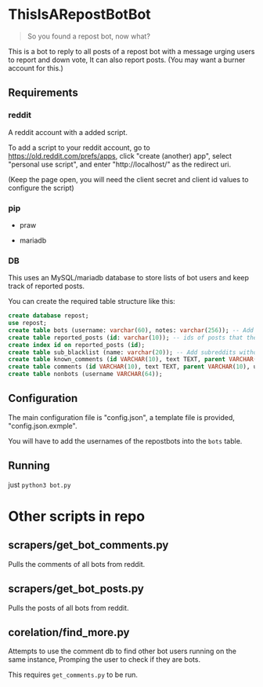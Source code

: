 # ThisIsARepostBotBot

> So you found a repost bot, now what?

This is a bot to reply to all posts of a repost bot with a message urging users to report and down vote, It can also report posts. (You may want a burner account for this.)

## Requirements

### reddit

A reddit account with a added script.

To add a script to your reddit account, go to https://old.reddit.com/prefs/apps, click "create (another) app", select "personal use script", and enter "http://localhost/" as the redirect uri.

(Keep the page open, you will need the client secret and client id values to configure the script)

### pip

- praw

- mariadb

### DB

This uses an MySQL/mariadb database to store lists of bot users and keep track of reported posts.

You can create the required table structure like this:

```sql
create database repost;
use repost;
create table bots (username: varchar(60), notes: varchar(256)); -- Add known bot accounts in here
create table reported_posts (id: varchar(10)); -- ids of posts that the bot has reported
create index id on reported_posts (id);
create table sub_blacklist (name: varchar(20)); -- Add subreddits without the 'r/' that you do *not* want to post on.
create table known_comments (id VARCHAR(10), text TEXT, parent VARCHAR(10), username VARCHAR(64), hasbeenuserscraped BOOL); -- comments made by botx
create table comments (id VARCHAR(10), text TEXT, parent VARCHAR(10), username VARCHAR(64));
create table nonbots (username VARCHAR(64));
```

## Configuration

The main configuration file is "config.json", a template file is provided, "config.json.exmple".

You will have to add the usernames of the repostbots into the ``bots`` table.

## Running

just ``python3 bot.py``

# Other scripts in repo

## scrapers/get_bot_comments.py

Pulls the comments of all bots from reddit.

## scrapers/get_bot_posts.py

Pulls the posts of all bots from reddit.

## corelation/find_more.py

Attempts to use the comment db to find other bot users running on the same instance, Promping the user to check if they are bots.

This requires ``get_comments.py`` to be run.
